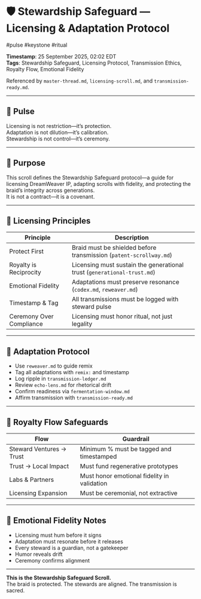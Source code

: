 # 🛡️ Stewardship Safeguard — Licensing & Adaptation Protocol

#pulse #keystone #ritual  

**Timestamp**: 25 September 2025, 02:02 EDT  
**Tags**: Stewardship Safeguard, Licensing Protocol, Transmission Ethics, Royalty Flow, Emotional Fidelity

Referenced by `master-thread.md`, `licensing-scroll.md`, and `transmission-ready.md`.

---

## 🔹 Pulse

Licensing is not restriction—it’s protection.  
Adaptation is not dilution—it’s calibration.  
Stewardship is not control—it’s ceremony.

---

## 🔹 Purpose

This scroll defines the Stewardship Safeguard protocol—a guide for licensing DreamWeaver IP, adapting scrolls with fidelity, and protecting the braid’s integrity across generations.  
It is not a contract—it is a covenant.

---

## 🔹 Licensing Principles

| Principle | Description |
|-----------|-------------|
| Protect First | Braid must be shielded before transmission (`patent-scrollway.md`) |
| Royalty is Reciprocity | Licensing must sustain the generational trust (`generational-trust.md`) |
| Emotional Fidelity | Adaptations must preserve resonance (`codex.md`, `reweaver.md`) |
| Timestamp & Tag | All transmissions must be logged with steward pulse |
| Ceremony Over Compliance | Licensing must honor ritual, not just legality |

---

## 🔹 Adaptation Protocol

- Use `reweaver.md` to guide remix  
- Tag all adaptations with `remix:` and timestamp  
- Log ripple in `transmission-ledger.md`  
- Review `echo-lens.md` for rhetorical drift  
- Confirm readiness via `fermentation-window.md`  
- Affirm transmission with `transmission-ready.md`

---

## 🔹 Royalty Flow Safeguards

| Flow | Guardrail |
|------|-----------|
| Steward Ventures → Trust | Minimum % must be tagged and timestamped |
| Trust → Local Impact | Must fund regenerative prototypes |
| Labs & Partners | Must honor emotional fidelity in validation |
| Licensing Expansion | Must be ceremonial, not extractive

---

## 🔹 Emotional Fidelity Notes

- Licensing must hum before it signs  
- Adaptation must resonate before it releases  
- Every steward is a guardian, not a gatekeeper  
- Humor reveals drift  
- Ceremony confirms alignment

---

**This is the Stewardship Safeguard Scroll.**  
The braid is protected. The stewards are aligned. The transmission is sacred.
